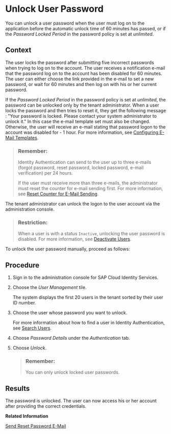 <!-- loio9172552b5df14fdb9ad668fe763cfe51 -->

# Unlock User Password

You can unlock a user password when the user must log on to the application before the automatic unlock time of 60 minutes has passed, or if the *Password Locked Period* in the password policy is set at *unlimited*.



## Context

The user locks the password after submitting five incorrect passwords when trying to log on to the account. The user receives a notification e-mail that the password log on to the account has been disabled for 60 minutes. The user can either choose the link provided in the e-mail to set a new password, or wait for 60 minutes and then log on with his or her current password.

If the *Password Locked Period* in the password policy is set at *unlimited*, the password can be unlocked only by the tenant administrator. When a user locks the password and then tries to reset it, they get the following message : "Your password is locked. Please contact your system administrator to unlock it." In this case the e-mail template set must also be changed. Otherwise, the user will receive an e-mail stating that password logon to the account was disabled for - 1 hour. For more information, see [Configuring E-Mail Templates](configuring-e-mail-templates-b2afbcd.md).

> ### Remember:  
> Identity Authentication can send to the user up to three e-mails \(forgot password, reset password, locked password, e-mail verification\) per 24 hours.
> 
> If the user must receive more than three e-mails, the administrator must reset the counter for e-mail sending first. For more information, see [Reset Counter for E-Mail Sending](reset-counter-for-e-mail-sending-08f634b.md).

The tenant administrator can unlock the logon to the user account via the administration console.

> ### Restriction:  
> When a user is with a status `Inactive`, unlocking the user password is disabled. For more information, see [Deactivate Users](deactivate-users-99cf468.md).

To unlock the user password manually, proceed as follows:



## Procedure

1.  Sign in to the administration console for SAP Cloud Identity Services.

2.  Choose the *User Management* tile.

    The system displays the first 20 users in the tenant sorted by their user ID number.

3.  Choose the user whose password you want to unlock.

    For more information about how to find a user in Identity Authentication, see [Search Users](search-users-06078a6.md).

4.  Choose *Password Details* under the *Authentication* tab.

5.  Choose *Unlock*.

    > ### Remember:  
    > You can only unlock locked user passwords.




<a name="loio9172552b5df14fdb9ad668fe763cfe51__result_pvt_lpv_t1b"/>

## Results

The password is unlocked. The user can now access his or her account after providing the correct credentials.

**Related Information**  


[Send Reset Password E-Mail](send-reset-password-e-mail-da55abf.md "You can trigger the sending of an e-mail to the user with reset password information.")

